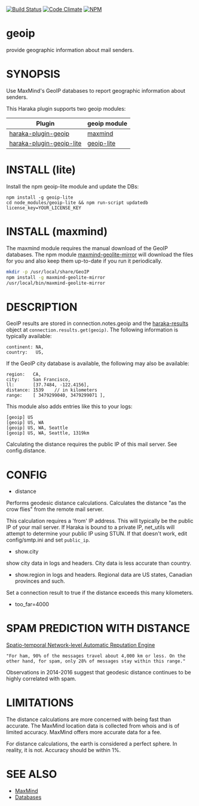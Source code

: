 [![Build Status][ci-img]][ci-url]
[![Code Climate][clim-img]][clim-url]
[![NPM][npm-img]][npm-url]

# geoip

provide geographic information about mail senders.

# SYNOPSIS

Use MaxMind's GeoIP databases to report geographic information about senders.

This Haraka plugin supports two geoip modules:

| Plugin | geoip module |
| ------ | ----- |
| [haraka-plugin-geoip][5] | [maxmind](https://github.com/runk/node-maxmind) |
| [haraka-plugin-geoip-lite][2] | [geoip-lite](https://github.com/bluesmoon/node-geoip) |

# INSTALL (lite)

Install the npm geoip-lite module and update the DBs:

    npm install -g geoip-lite
    cd node_modules/geoip-lite && npm run-script updatedb license_key=YOUR_LICENSE_KEY


# INSTALL (maxmind)

The maxmind module requires the manual download of the GeoIP databases. The npm module [maxmind-geolite-mirror][1] will download the files for you and also keep them up-to-date if you run it periodically.

```bash
mkdir -p /usr/local/share/GeoIP
npm install -g maxmind-geolite-mirror
/usr/local/bin/maxmind-geolite-mirror
```

# DESCRIPTION

GeoIP results are stored in connection.notes.geoip and the [haraka-results][3] object at `connection.results.get(geoip)`. The following information is typically available:

    continent: NA,
    country:   US,

If the GeoIP city database is available, the following may also be available:

    region:   CA,
    city:     San Francisco,
    ll:       [37.7484, -122.4156],
    distance: 1539    // in kilometers
    range:    [ 3479299040, 3479299071 ],

This module also adds entries like this to your logs:

    [geoip] US
    [geoip] US, WA
    [geoip] US, WA, Seattle
    [geoip] US, WA, Seattle, 1319km

Calculating the distance requires the public IP of this mail server. See config.distance.

# CONFIG

- distance

Performs geodesic distance calculations. Calculates the distance "as the
crow flies" from the remote mail server.

This calculation requires a 'from' IP address. This will typically be the
public IP of your mail server. If Haraka is bound to a private IP, net\_utils
will attempt to determine your public IP using STUN. If that doesn't work, edit
config/smtp.ini and set `public_ip`.

- show.city

show city data in logs and headers. City data is less accurate than country.

- show.region in logs and headers. Regional data are US states, Canadian
  provinces and such.

Set a connection result to true if the distance exceeds this many kilometers.

- too\_far=4000


# SPAM PREDICTION WITH DISTANCE

[Spatio-temporal Network-level Automatic Reputation Engine][4]

    "For ham, 90% of the messages travel about 4,000 km or less. On the
    other hand, for spam, only 28% of messages stay within this range."

Observations in 2014-2016 suggest that geodesic distance continues to be
highly correlated with spam.


# LIMITATIONS

The distance calculations are more concerned with being fast than accurate. The MaxMind location data is collected from whois and is of limited accuracy. MaxMind offers more accurate data for a fee.

For distance calculations, the earth is considered a perfect sphere. In
reality, it is not. Accuracy should be within 1%.


# SEE ALSO

- [MaxMind](http://www.maxmind.com/)
- [Databases](http://geolite.maxmind.com/download/geoip/database)


[1]: https://github.com/msimerson/maxmind-geolite-mirror
[2]: https://www.npmjs.com/package/haraka-plugin-geoip-lite
[3]: https://github.com/haraka/haraka-results
[4]: http://www.cc.gatech.edu/~feamster/papers/snare-usenix09.pdf
[5]: https://www.npmjs.com/package/haraka-plugin-geoip

[ci-img]: https://github.com/haraka/haraka-plugin-geoip/actions/workflows/ci.yml/badge.svg?branch=geoip-lite
[ci-url]: https://github.com/haraka/haraka-plugin-geoip/actions/workflows/ci.yml
[clim-img]: https://codeclimate.com/github/haraka/haraka-plugin-geoip/badges/gpa.svg
[clim-url]: https://codeclimate.com/github/haraka/haraka-plugin-geoip
[npm-img]: https://nodei.co/npm/haraka-plugin-geoip-lite.png
[npm-url]: https://www.npmjs.com/package/haraka-plugin-geoip-lite
